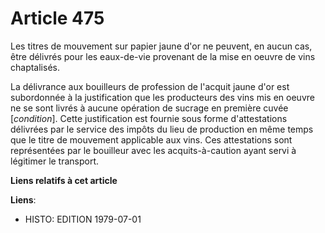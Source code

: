 # Article 475

Les titres de mouvement sur papier jaune d'or ne peuvent, en aucun cas, être délivrés pour les eaux-de-vie provenant de la
mise en oeuvre de vins chaptalisés.

La délivrance aux bouilleurs de profession de l'acquit jaune d'or est subordonnée à la justification que les producteurs des
vins mis en oeuvre ne se sont livrés à aucune opération de sucrage en première cuvée [*condition*]. Cette justification est
fournie sous forme d'attestations délivrées par le service des impôts du lieu de production en même temps que le titre de
mouvement applicable aux vins. Ces attestations sont représentées par le bouilleur avec les acquits-à-caution ayant servi à
légitimer le transport.

**Liens relatifs à cet article**

**Liens**:

  - HISTO: EDITION 1979-07-01
